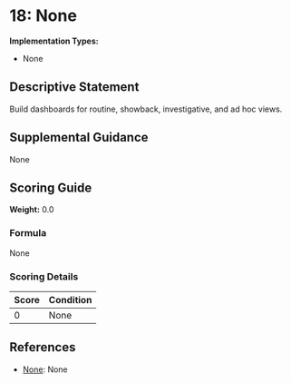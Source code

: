 # 18: None

**Implementation Types:**
- None

## Descriptive Statement

Build dashboards for routine, showback, investigative, and ad hoc views.

## Supplemental Guidance

None

## Scoring Guide

**Weight:** 0.0

### Formula

None

### Scoring Details

| Score | Condition |
| ----- | --------- |
| 0 | None |

## References

- [None](None): None

